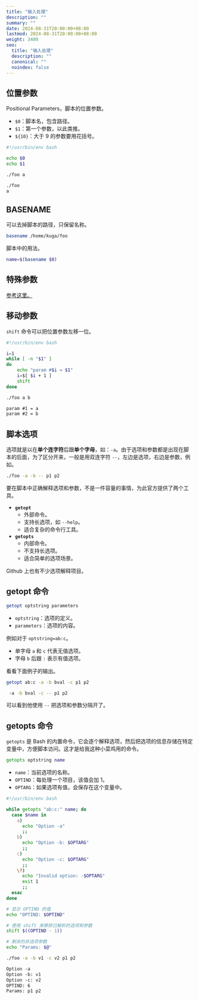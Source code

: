 ```yaml
---
title: "输入处理"
description: ""
summary: ""
date: 2024-08-31T20:00:00+08:00
lastmod: 2024-08-31T20:00:00+08:00
weight: 3400
seo:
  title: "输入处理"
  description: ""
  canonical: ""
  noindex: false
---
```


## 位置参数

Positional Parameters，脚本的位置参数。

* `$0`：脚本名，包含路径。
* `$1`：第一个参数，以此类推。
* `${10}`：大于 9 的参数要用花括号。

```bash {frame="none"}
#!/usr/bin/env bash

echo $0
echo $1
```

```bash {frame="none"}
./foo a
```

```bash {frame="none"}
./foo
a
```

## BASENAME

可以去掉脚本的路径，只保留名称。

```bash {frame="none"}
basename /home/kuga/foo
```

脚本中的用法。

```bash {frame="none"}
name=$(basename $0)
```

## 特殊参数

[参考这里。](te-shu-can-shu.md)

## 移动参数

`shift` 命令可以把位置参数左移一位。

```bash {frame="none"}
#!/usr/bin/env bash

i=1
while [ -n "$1" ]
do
    echo "param #$i = $1"
    i=$[ $i + 1 ]
    shift
done
```

```bash {frame="none"}
./foo a b
```

```txt {frame="none"}
param #1 = a
param #2 = b
```

## 脚本选项

选项就是以在**单个连字符**后跟**单个字母**，如：`-a`。由于选项和参数都是出现在脚本的后面，为了区分开来，一般是用双连字符 `--`，左边是选项，右边是参数，例如。

```bash {frame="none"}
./foo -a -b -- p1 p2
```

要在脚本中正确解释选项和参数，不是一件容量的事情，为此官方提供了两个工具。

* **`getopt`**
  * 外部命令。
  * 支持长选项，如 `--help`。
  * 适合复杂的命令行工具。
* **`getopts`**
  * 内部命令。
  * 不支持长选项。
  * 适合简单的选项场景。

Github 上也有不少选项解释项目。

## getopt 命令

```bash {frame="none"}
getopt optstring parameters
```

* `optstring`：选项的定义。
* `parameters`：选项的内容。

例如对于 `optstring=ab:c`。

* 单字母 `a` 和 `c` 代表无值选项。
* 字母 `b` 后跟 `:` 表示有值选项。

看看下面例子的输出。

```bash {frame="none"}
getopt ab:c -a -b bval -c p1 p2
```

```bash {frame="none"}
 -a -b bval -c -- p1 p2
```

可以看到他使用 `--` 把选项和参数分隔开了。

## getopts 命令

`getopts` 是 Bash 的内置命令，它会逐个解释选项，然后把选项的信息存储在特定变量中，方便脚本访问。这才是给我这种小菜鸡用的命令。

```bash {frame="none"}
getopts optstring name
```

* `name`：当前选项的名称。
* `OPTIND`：每处理一个项目，该值会加 1。
* `OPTARG`：如果选项有值，会保存在这个变量中。

```bash {frame="none"}
#!/usr/bin/env bash

while getopts "ab:c:" name; do
  case $name in
    a)
      echo "Option -a"
      ;;
    b)
      echo "Option -b: $OPTARG"
      ;;
    c)
      echo "Option -c: $OPTARG"
      ;;
    \?)
      echo "Invalid option: -$OPTARG"
      exit 1
      ;;
  esac
done

# 显示 OPTIND 的值
echo "OPTIND: $OPTIND"

# 使用 shift 来移除已解析的选项和参数
shift $((OPTIND - 1))

# 剩余的非选项参数
echo "Params: $@"
```

```bash {frame="none"}
./foo -a -b v1 -c v2 p1 p2
```

```txt {frame="none"}
Option -a
Option -b: v1
Option -c: v2
OPTIND: 6
Params: p1 p2
```
